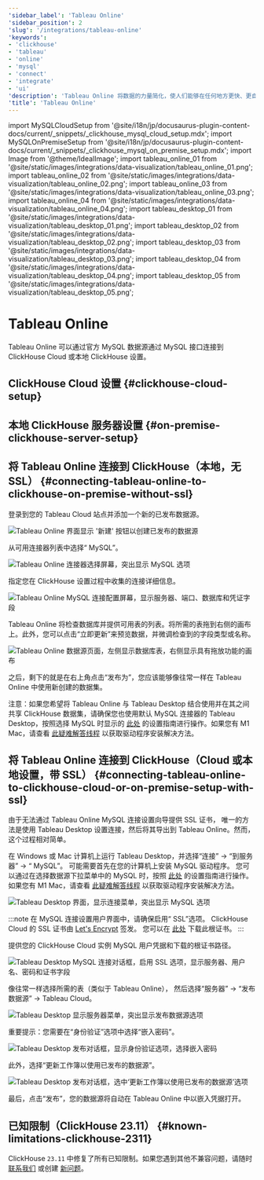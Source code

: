 ```yaml
---
'sidebar_label': 'Tableau Online'
'sidebar_position': 2
'slug': '/integrations/tableau-online'
'keywords':
- 'clickhouse'
- 'tableau'
- 'online'
- 'mysql'
- 'connect'
- 'integrate'
- 'ui'
'description': 'Tableau Online 将数据的力量简化，使人们能够在任何地方更快、更自信地做出决策。'
'title': 'Tableau Online'
---
```


import MySQLCloudSetup from '@site/i18n/jp/docusaurus-plugin-content-docs/current/_snippets/_clickhouse_mysql_cloud_setup.mdx';
import MySQLOnPremiseSetup from '@site/i18n/jp/docusaurus-plugin-content-docs/current/_snippets/_clickhouse_mysql_on_premise_setup.mdx';
import Image from '@theme/IdealImage';
import tableau_online_01 from '@site/static/images/integrations/data-visualization/tableau_online_01.png';
import tableau_online_02 from '@site/static/images/integrations/data-visualization/tableau_online_02.png';
import tableau_online_03 from '@site/static/images/integrations/data-visualization/tableau_online_03.png';
import tableau_online_04 from '@site/static/images/integrations/data-visualization/tableau_online_04.png';
import tableau_desktop_01 from '@site/static/images/integrations/data-visualization/tableau_desktop_01.png';
import tableau_desktop_02 from '@site/static/images/integrations/data-visualization/tableau_desktop_02.png';
import tableau_desktop_03 from '@site/static/images/integrations/data-visualization/tableau_desktop_03.png';
import tableau_desktop_04 from '@site/static/images/integrations/data-visualization/tableau_desktop_04.png';
import tableau_desktop_05 from '@site/static/images/integrations/data-visualization/tableau_desktop_05.png';


# Tableau Online

Tableau Online 可以通过官方 MySQL 数据源通过 MySQL 接口连接到 ClickHouse Cloud 或本地 ClickHouse 设置。

## ClickHouse Cloud 设置 {#clickhouse-cloud-setup}
<MySQLCloudSetup />

## 本地 ClickHouse 服务器设置 {#on-premise-clickhouse-server-setup}
<MySQLOnPremiseSetup />

## 将 Tableau Online 连接到 ClickHouse（本地，无 SSL） {#connecting-tableau-online-to-clickhouse-on-premise-without-ssl}

登录到您的 Tableau Cloud 站点并添加一个新的已发布数据源。

<Image size="md" img={tableau_online_01} alt="Tableau Online 界面显示 '新建' 按钮以创建已发布的数据源" border />
<br/>

从可用连接器列表中选择“ MySQL”。

<Image size="md" img={tableau_online_02} alt="Tableau Online 连接器选择屏幕，突出显示 MySQL 选项" border />
<br/>

指定您在 ClickHouse 设置过程中收集的连接详细信息。

<Image size="md" img={tableau_online_03} alt="Tableau Online MySQL 连接配置屏幕，显示服务器、端口、数据库和凭证字段" border />
<br/>

Tableau Online 将检查数据库并提供可用表的列表。将所需的表拖到右侧的画布上。此外，您可以点击“立即更新”来预览数据，并微调检查到的字段类型或名称。

<Image size="md" img={tableau_online_04} alt="Tableau Online 数据源页面，左侧显示数据库表，右侧显示具有拖放功能的画布" border />
<br/>

之后，剩下的就是在右上角点击“发布为”，您应该能够像往常一样在 Tableau Online 中使用新创建的数据集。

注意：如果您希望将 Tableau Online 与 Tableau Desktop 结合使用并在其之间共享 ClickHouse 数据集，请确保您也使用默认 MySQL 连接器的 Tableau Desktop，按照选择 MySQL 时显示的 [此处](https://www.tableau.com/support/drivers) 的设置指南进行操作。如果您有 M1 Mac，请查看 [此疑难解答线程](https://community.tableau.com/s/question/0D58b0000Ar6OhvCQE/unable-to-install-mysql-driver-for-m1-mac) 以获取驱动程序安装解决方法。

## 将 Tableau Online 连接到 ClickHouse（Cloud 或本地设置，带 SSL） {#connecting-tableau-online-to-clickhouse-cloud-or-on-premise-setup-with-ssl}

由于无法通过 Tableau Online MySQL 连接设置向导提供 SSL 证书，
唯一的方法是使用 Tableau Desktop 设置连接，然后将其导出到 Tableau Online。然而，这个过程相对简单。

在 Windows 或 Mac 计算机上运行 Tableau Desktop，并选择“连接” -> “到服务器” -> “ MySQL”。
可能需要首先在您的计算机上安装 MySQL 驱动程序。
您可以通过在选择数据源下拉菜单中的 MySQL 时，按照 [此处](https://www.tableau.com/support/drivers) 的设置指南进行操作。
如果您有 M1 Mac，请查看 [此疑难解答线程](https://community.tableau.com/s/question/0D58b0000Ar6OhvCQE/unable-to-install-mysql-driver-for-m1-mac) 以获取驱动程序安装解决方法。

<Image size="md" img={tableau_desktop_01} alt="Tableau Desktop 界面，显示连接菜单，突出显示 MySQL 选项" border />
<br/>

:::note
在 MySQL 连接设置用户界面中，请确保启用“ SSL”选项。
ClickHouse Cloud 的 SSL 证书由 [Let's Encrypt](https://letsencrypt.org/certificates/) 签发。
您可以在 [此处](https://letsencrypt.org/certs/isrgrootx1.pem) 下载此根证书。
:::

提供您的 ClickHouse Cloud 实例 MySQL 用户凭据和下载的根证书路径。

<Image size="sm" img={tableau_desktop_02} alt="Tableau Desktop MySQL 连接对话框，启用 SSL 选项，显示服务器、用户名、密码和证书字段" border />
<br/>

像往常一样选择所需的表（类似于 Tableau Online），
然后选择“服务器” -> “发布数据源” -> Tableau Cloud。

<Image size="md" img={tableau_desktop_03} alt="Tableau Desktop 显示服务器菜单，突出显示发布数据源选项" border />
<br/>

重要提示：您需要在“身份验证”选项中选择“嵌入密码”。

<Image size="md" img={tableau_desktop_04} alt="Tableau Desktop 发布对话框，显示身份验证选项，选择嵌入密码" border />
<br/>

此外，选择“更新工作簿以使用已发布的数据源”。

<Image size="sm" img={tableau_desktop_05} alt="Tableau Desktop 发布对话框，选中‘更新工作簿以使用已发布的数据源’选项" border />
<br/>

最后，点击“发布”，您的数据源将自动在 Tableau Online 中以嵌入凭据打开。


## 已知限制（ClickHouse 23.11） {#known-limitations-clickhouse-2311}

ClickHouse `23.11` 中修复了所有已知限制。如果您遇到其他不兼容问题，请随时 [联系我们](https://clickhouse.com/company/contact) 或创建 [新问题](https://github.com/ClickHouse/ClickHouse/issues)。
